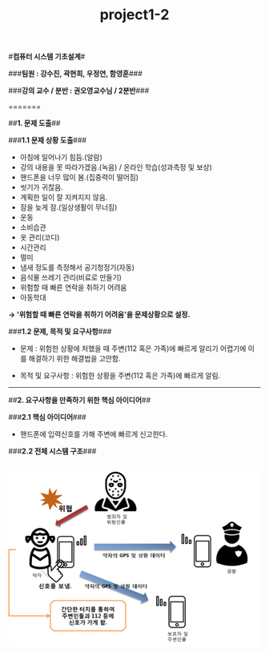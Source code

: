 ﻿---
layout: post
title: project1-2
---

#**컴퓨터 시스템 기초설계**#

###**팀원 : 강수진, 곽현희, 우정연, 함영훈**###

###**강의 교수 / 분반 : 권오영교수님 / 2분반**###

=======

##**1. 문제 도출**##

###**1.1 문제 상황 도출**###

  - 아침에 일어나기 힘듬.(알람)
  - 강의 내용을 못 따라가겠음.(녹음) / 온라인 학습(성과측정 및 보상)
  - 핸드폰을 너무 많이 봄.(집중력이 떨어짐) 
  - 씻기가 귀찮음. 
  - 계획한 일이 잘 지켜지지 않음.
  - 잠을 늦게 잠.(일상생활이 무너짐)
  - 운동
  - 소비습관
  - 옷 관리(코디)
  - 시간관리
  - 멀미
  - 냄새 정도를 측정해서 공기청정기(자동)
  - 음식물 쓰레기 관리(비료로 만들기)
  - 위험할 때 빠른 연락을 취하기 어려움
  - 아동학대

 **→ '위험할 때 빠른 연락을 취하기 어려움'을 문제상황으로 설정.**


###**1.2 문제, 목적 및 요구사항**###

 - 문제 : 위험한 상황에 처했을 때 주변(112 혹은 가족)에 빠르게 알리기 어렵기에 이를 해결하기 위한 해결법을 고안함.

 - 목적 및 요구사항 : 위험한 상황을 주변(112 혹은 가족)에 빠르게 알림.


-------


##**2. 요구사항을 만족하기 위한 핵심 아이디어**##


###**2.1 핵심 아이디어**###

 * 핸드폰에 입력신호를 가해 주변에 빠르게 신고한다. 


###**2.2 전체 시스템 구조**###

![](/images/block-diagram.png "블록 다이어그램")
-------
